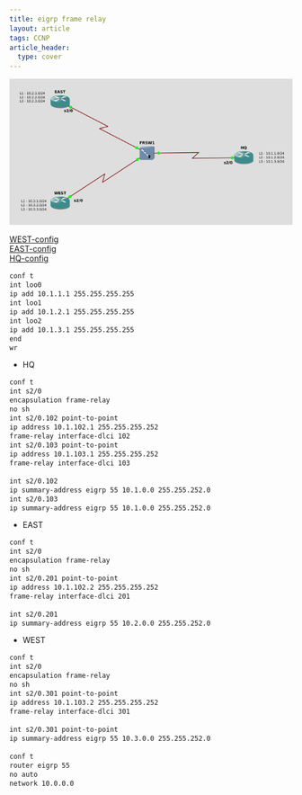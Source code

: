 ```yaml
---
title: eigrp frame relay
layout: article
tags: CCNP
article_header:
  type: cover
---
```


![GNS3-config](/assets/images/Cisco/eigrp-frame-relay.png)  

[WEST-config](/assets/images/Cisco/eigrp-frame-relay.west.txt)  
[EAST-config](/assets/images/Cisco/eigrp-frame-relay.east.txt)  
[HQ-config](/assets/images/Cisco/eigrp-frame-relay.hq.txt)  

```
conf t
int loo0
ip add 10.1.1.1 255.255.255.255
int loo1
ip add 10.1.2.1 255.255.255.255
int loo2
ip add 10.1.3.1 255.255.255.255
end
wr
```

- HQ  

```
conf t
int s2/0
encapsulation frame-relay
no sh
int s2/0.102 point-to-point
ip address 10.1.102.1 255.255.255.252
frame-relay interface-dlci 102
int s2/0.103 point-to-point
ip address 10.1.103.1 255.255.255.252
frame-relay interface-dlci 103

int s2/0.102
ip summary-address eigrp 55 10.1.0.0 255.255.252.0
int s2/0.103
ip summary-address eigrp 55 10.1.0.0 255.255.252.0
```

- EAST  

```
conf t
int s2/0
encapsulation frame-relay
no sh
int s2/0.201 point-to-point
ip address 10.1.102.2 255.255.255.252
frame-relay interface-dlci 201

int s2/0.201
ip summary-address eigrp 55 10.2.0.0 255.255.252.0
```

- WEST  

```
conf t
int s2/0
encapsulation frame-relay
no sh
int s2/0.301 point-to-point
ip address 10.1.103.2 255.255.255.252
frame-relay interface-dlci 301

int s2/0.301 point-to-point
ip summary-address eigrp 55 10.3.0.0 255.255.252.0

conf t
router eigrp 55
no auto
network 10.0.0.0
```